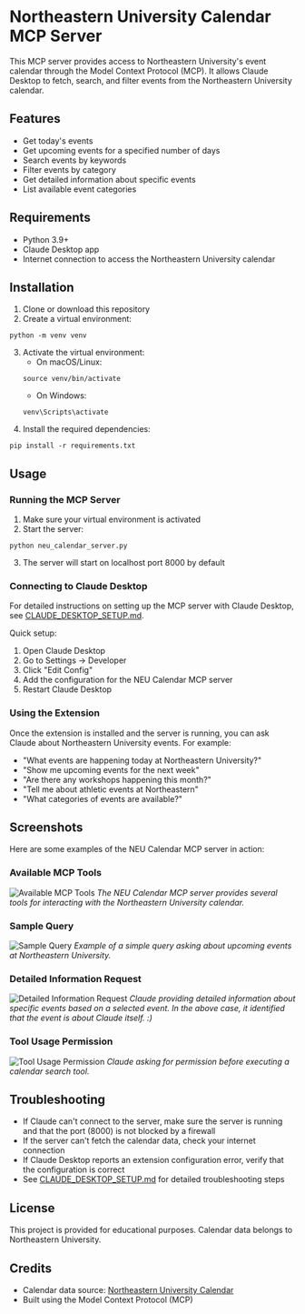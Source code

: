 # Northeastern University Calendar MCP Server

This MCP server provides access to Northeastern University's event calendar through the Model Context Protocol (MCP). It allows Claude Desktop to fetch, search, and filter events from the Northeastern University calendar.

## Features

- Get today's events
- Get upcoming events for a specified number of days
- Search events by keywords
- Filter events by category
- Get detailed information about specific events
- List available event categories

## Requirements

- Python 3.9+
- Claude Desktop app
- Internet connection to access the Northeastern University calendar

## Installation

1. Clone or download this repository
2. Create a virtual environment:
```
python -m venv venv
```
3. Activate the virtual environment:
   - On macOS/Linux:
   ```
   source venv/bin/activate
   ```
   - On Windows:
   ```
   venv\Scripts\activate
   ```
4. Install the required dependencies:
```
pip install -r requirements.txt
```

## Usage

### Running the MCP Server

1. Make sure your virtual environment is activated
2. Start the server:
```
python neu_calendar_server.py
```
3. The server will start on localhost port 8000 by default


### Connecting to Claude Desktop

For detailed instructions on setting up the MCP server with Claude Desktop, see [CLAUDE_DESKTOP_SETUP.md](CLAUDE_DESKTOP_SETUP.md).

Quick setup:
1. Open Claude Desktop
2. Go to Settings -> Developer
3. Click "Edit Config"
4. Add the configuration for the NEU Calendar MCP server
5. Restart Claude Desktop

### Using the Extension

Once the extension is installed and the server is running, you can ask Claude about Northeastern University events. For example:

- "What events are happening today at Northeastern University?"
- "Show me upcoming events for the next week"
- "Are there any workshops happening this month?"
- "Tell me about athletic events at Northeastern"
- "What categories of events are available?"


## Screenshots

Here are some examples of the NEU Calendar MCP server in action:

### Available MCP Tools
![Available MCP Tools](snapshots/MCP_Tools.png)
*The NEU Calendar MCP server provides several tools for interacting with the Northeastern University calendar.*

### Sample Query
![Sample Query](snapshots/Sample_Query.png)
*Example of a simple query asking about upcoming events at Northeastern University.*

### Detailed Information Request
![Detailed Information Request](snapshots/Detailed_Query.png)
*Claude providing detailed information about specific events based on a selected event. In the above case, it identified that the event is about Claude itself. :)*

### Tool Usage Permission
![Tool Usage Permission](snapshots/Prompt_Permission_to_use_Tool.png)
*Claude asking for permission before executing a calendar search tool.*

## Troubleshooting

- If Claude can't connect to the server, make sure the server is running and that the port (8000) is not blocked by a firewall
- If the server can't fetch the calendar data, check your internet connection
- If Claude Desktop reports an extension configuration error, verify that the configuration is correct
- See [CLAUDE_DESKTOP_SETUP.md](CLAUDE_DESKTOP_SETUP.md) for detailed troubleshooting steps

## License

This project is provided for educational purposes. Calendar data belongs to Northeastern University.

## Credits

- Calendar data source: [Northeastern University Calendar](https://calendar.northeastern.edu/)
- Built using the Model Context Protocol (MCP) 